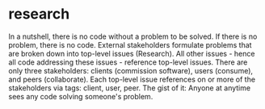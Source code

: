 research
========

In a nutshell, there is no code without a problem to be solved. If there is no problem, there is no code. External stakeholders formulate problems that are broken down into top-level issues (Research). All other issues - hence all code addressing these issues - reference top-level issues. There are only three stakeholders: clients (commission software), users (consume), and peers (collaborate). Each top-level issue references on or more of the stakeholders via tags: client, user, peer. The gist of it: Anyone at anytime sees any code solving someone's problem.
